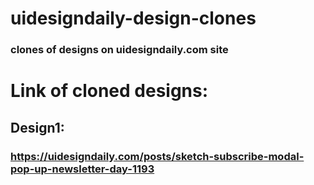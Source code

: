 # uidesigndaily-design-clones
### clones of designs on uidesigndaily.com site
# Link of cloned designs:
## Design1:
### https://uidesigndaily.com/posts/sketch-subscribe-modal-pop-up-newsletter-day-1193
